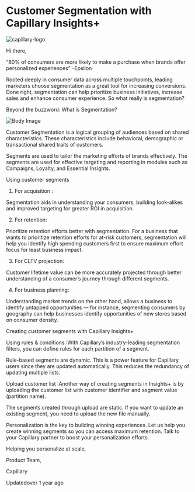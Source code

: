 # Customer Segmentation with Capillary Insights+

![capillary-logo](https://s3.amazonaws.com/fileservice.in/intouch_creative_assets/9311eab0-b120-409c-971d-549b6588.png)

Hi there,

“80% of consumers are more likely to make a purchase when brands offer personalized experiences” –Epsilon

Rooted deeply in consumer data across multiple touchpoints, leading marketers choose segmentation as a great tool for increasing conversions. Done right, segmentation can help prioritize business initiatives, increase sales and enhance consumer experience. So what really is segmentation?

Beyond the buzzword: What is Segmentation?

![Body Image](https://s3.amazonaws.com/fileservice.in/intouch_creative_assets/693c61e4-328b-43a1-a7be-21174792.png)

Customer Segmentation is a logical grouping of audiences based on shared characteristics. These characteristics include behavioral, demographic or transactional shared traits of customers.

Segments are used to tailor the marketing efforts of brands effectively. The segments are used for effective targeting and reporting in modules such as Campaigns, Loyalty, and Essential Insights.

Using customer segments

1. For acquisition :

Segmentation aids in understanding your consumers, building look-alikes and improved targeting for greater ROI in acquisition.

2. For retention:

Prioritize retention efforts better with segmentation. For a business that wants to prioritize retention efforts for at-risk customers, segmentation will help you identify high spending customers first to ensure maximum effort focus for least business impact.

3. For CLTV projection:

Customer lifetime value can be more accurately projected through better understanding of a consumer’s journey through different segments.

4. For business planning:

Understanding market trends on the other hand, allows a business to identify untapped opportunities — for instance, segmenting consumers by geography can help businesses identify opportunities of new stores based on consumer density.

Creating customer segments with Capillary Insights+

Using rules & conditions :With Capillary’s industry-leading segmentation filters, you can define rules for each partition of a segment.

Rule-based segments are dynamic. This is a power feature for Capillary users since they are updated automatically. This reduces the  redundancy of updating multiple lists.

Upload customer list :Another way of creating segments in Insights+ is by uploading the customer list with customer identifier and segment value (partition name).

The segments created through upload are static. If you want to update an existing segment, you need to upload the new file manually.

Personalization is the key to building winning experiences. Let us help you create winning segments so you can access maximum retention. Talk to your Capillary partner to boost your personalization efforts.

Helping you personalize at scale,

Product Team,

Capillary

Updatedover 1 year ago
